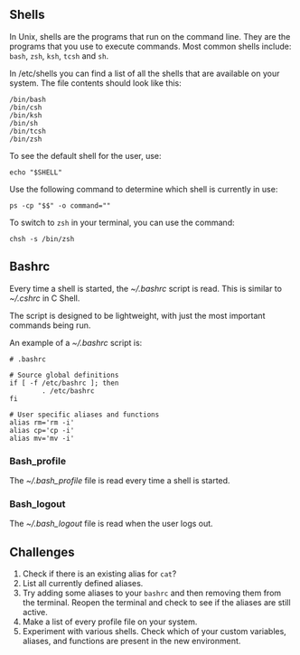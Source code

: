 ## Shells
In Unix, shells are the programs that run on the command line. They are the programs that you use to execute commands.
Most common shells include: <code>bash</code>, <code>zsh</code>, <code>ksh</code>, <code>tcsh</code> and <code>sh</code>.

In /etc/shells you can find a list of all the shells that are available on your system. The file contents should look like this:

```
/bin/bash
/bin/csh
/bin/ksh
/bin/sh
/bin/tcsh
/bin/zsh
```

To see the default shell for the user, use:

```
echo "$SHELL"
```

Use the following command to determine which shell is currently in use: 

```
ps -cp "$$" -o command=""
```

To switch to <code>zsh</code> in your terminal, you can use the command:

```
chsh -s /bin/zsh
```

## Bashrc

Every time a shell is started, the  <i>\~/.bashrc</i> script is read. This is similar to  <i>\~/.cshrc</i> in C Shell.

The script is designed to be lightweight, with just the most important commands being run.

An example of a <i>\~/.bashrc</i> script is:

```
# .bashrc

# Source global definitions
if [ -f /etc/bashrc ]; then
        . /etc/bashrc
fi

# User specific aliases and functions
alias rm='rm -i'
alias cp='cp -i'
alias mv='mv -i'
```

### Bash_profile

The <i>\~/.bash_profile</i> file is read every time a shell is started.

### Bash_logout

The <i>\~/.bash_logout</i> file is read when the user logs out.


## Challenges

1. Check if there is an existing alias for <code>cat</code>?
1. List all currently defined aliases.
1. Try adding some aliases to your <code>bashrc</code> and then removing them from the terminal. Reopen the terminal and check to see if the aliases are still active.
1. Make a list of every profile file on your system.
1. Experiment with various shells. Check which of your custom variables, aliases, and functions are present in the new environment. 
